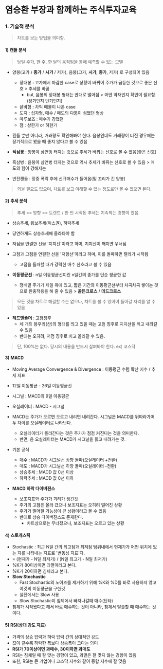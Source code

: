 # 염승환 부장과 함께하는 주식투자교육

### 1. 기술적 분석

> 차트를 보는 방법을 의미함.

#### 1) 캔들 분석

> 당일 주가, 한 주, 한 달의 움직임을 통해 예측할 수 있는 모델

- 양봉(고가 / **종가** / **시가** / 저가), 음봉(고가, **시가**, **종가**, 저가) 로 구성되어 있음

  - 장대봉 : 고가에서 마감한 case로 상황이 바뀌어 주가가 급등한 것으로 좋은 신호 > 추세를 바꿈
    - but, 음봉의 장대봉 형태는 반대로 떨어짐 > 어떤 악재인지 확인이 필요함(장기인지 단기인지)
  - 샅바형 : 차익 매물이 나온 case
  - 도지 : 십자형, 매수 / 매도의 다툼이 심했던 형상
  - 마루보즈 : 매수가 강했던
  - 점 : 상한가 or 하한가

- 캔들 뿐만 아니라, 거래량도 확인해봐야 한다. 음봉인데도 거래량이 터진 경우에는 장기적으로 봤을 때 좋지 않다고 볼 수 있음
- **적삼봉** : 양봉이 삼연벙 터지는 것으로 추세가 바뀌는 신호로 볼 수 있음(좋은 신호)
- 흑삼병 : 음봉이 삼연벙 터지는 것으로 역시 추세가 바뀌는 신호로 볼 수 있음 > 매도의 힘이 강해지는
- 반전캔들 : 장중 폭락 후에 신규매수가 들어옴(밑 꼬리가 긴 양봉)

> 외울 필요도 없으며, 차트를 보고 이해할 수 있는 정도로만 볼 수 있으면 된다.

#### 2) 추세 분석

> 추세 == 방향 == 트렌드 / 한 번 시작된 추세는 지속되는 경향이 있음.

- 상승추세, 횡보추세(박스권), 하락추세
- 당연하게도 상승추세에 올라타야 함
- 저점을 연결한 선을 '지지선'이라고 하며, 지지선이 깨지면 무너짐
- 고점과 고점을 연결한 선을 '저항선'이라고 하며, 이를 돌파하면 랠리가 시작됨

  - 고점을 돌파할 때가 강력한 매수 신호라고 볼 수 있음

- **이동평균선** : n일 이동평균선이란 n일간의 종가를 단순 평균한 값
  - 정배열 주가가 제일 위에 있고, 짧은 기간의 이동평균선부터 차곡차곡 쌓이는 것으로 완충작용을 해 줄 수 있음 > **골든크로스** / **데드크로스**

> 모든 것을 차트로 해결할 수는 없으나, 차트를 볼 수 있어야 들어갈 자리를 알 수 있음

- **헤드앤숄더** : 고점징후
  - 세 개의 봉우리(산)의 형태를 띄고 있을 때는 고점 징후로 지지선을 깨고 내려갈 수 있음
  - 반대는 오히려, 저점 징후로 치고 올라갈 수 있음.

> 단, 100%는 없다. 당시의 내용을 반드시 살펴봐야 한다. ex) 코스닥

#### 3) MACD

- Moving Average Convergence & Divergence : 이동평균 수렴 확산 지수 / 추세 지표
- 12일 이동평균 - 26일 이동평균선
- 시그널 : MACD의 9일 이동평균
- 오실레이터 : MACD - 시그널

- MACD는 주가가 오르면 오르고 내리면 내려간다. 시그널은 MACD를 뒤따라가며 두 차이를 오실레이터로 나타난다.

  - 오실레이터가 올라간다는 것은 주가가 점점 커진다는 것을 의미한다.
  - 반면, 음 오실레이터는 MACD가 시그널을 뚫고 내려가는 것.

- 기본 공식

  - 매수 : MACD가 시그널선 상향 돌파(오실레이터 +전환)
  - 매도 : MACD가 시그널선 하향 돌파(오실레이터 -전환)
  - 상승추세 : MACD 값 0선 이상
  - 하락추세 : MACD 값 0선 이하

- **MACD 하락 다이버젼스**
  - 보조지표와 주가가 괴리가 생긴것
  - 주가의 고점은 올라 갔으나 보조지표는 오히려 떨어진 상황
  - 주가가 떨어질 가능성이 큰 상황이라고 볼 수 있음
  - 반대로 상승 다이버젼스도 존재한다.
    - 차트상으로는 무너졌으나, 보조지표는 오르고 있는 상황

#### 4) 스토캐스틱

- Stochastic : 최근 N일 간의 최고점과 최저점 범위내에서 현재가가 어떤 위치에 있는 지를 나타내는 지표로 '변동성 지표'다.
- = (현재가 - N일 최저가) / (N일 최고가 - N일 최저가)
- %K가 80이상이면 과열이라고 본다.
- %K가 20이하면 침체라고 본다.
- **Slow Stochastic**
  - Fast Stochastic의 노이즈를 제거하기 위해 %K와 %D를 바로 사용하지 않고 이것의 이동평균을 구한것
  - 실전에서는 Slow 사용
  - Slow Stochastic이 침체에서 빠져나갈때 매수(단타)
- 침체가 시작됐다고 해서 바로 매수하는 것이 아니라, 침체서 탈출할 때 매수하는 것이다.

#### 5) RSI(상대 강도 지표)

- 가격의 상승 압력과 하락 압력 간의 상대적인 강도
- 값이 클수록 하락한 폭보다 상승폭이 크다는 의미
- **RSI가 70이상이면 과매수, 30이하면 과매도**
- RSI는 침체일 때 잘 맞는 경향이 있고, 과열은 잘 맞지 않는 경향이 있음
- 또한, RSI는 큰 기업이나 코스닥 지수와 같이 종합 지수에 잘 맞음

